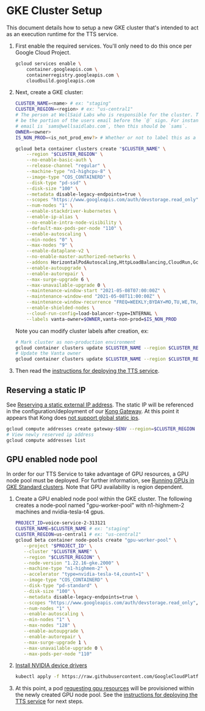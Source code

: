 # GKE Cluster Setup

This document details how to setup a new GKE cluster that's intended to act as
an execution runtime for the TTS service.

1. First enable the required services. You'll only need to do this once per
   Google Cloud Project.

   ```bash
   gcloud services enable \
       container.googleapis.com \
       containerregistry.googleapis.com \
       cloudbuild.googleapis.com
   ```

2. Next, create a GKE cluster:

   ```bash
   CLUSTER_NAME=<name> # ex: "staging"
   CLUSTER_REGION=<region> # ex: "us-central1"
   # The person at WellSaid Labs who is responsible for the cluster. This should
   # be the portion of the users email before the `@` sign. For instance, if your
   # email is `sams@wellsaidlabs.com`, then this should be `sams`.
   OWNER=<owner>
   IS_NON_PROD=<is_not_prod_env?> # Whether or not to label this as a non-production resource (Vanta)

   gcloud beta container clusters create "$CLUSTER_NAME" \
       --region "$CLUSTER_REGION" \
       --no-enable-basic-auth \
       --release-channel "regular" \
       --machine-type "n1-highcpu-8" \
       --image-type "COS_CONTAINERD" \
       --disk-type "pd-ssd" \
       --disk-size "100" \
       --metadata disable-legacy-endpoints=true \
       --scopes "https://www.googleapis.com/auth/devstorage.read_only","https://www.googleapis.com/auth/logging.write","https://www.googleapis.com/auth/monitoring","https://www.googleapis.com/auth/servicecontrol","https://www.googleapis.com/auth/service.management.readonly","https://www.googleapis.com/auth/trace.append" \
       --num-nodes "1" \
       --enable-stackdriver-kubernetes \
       --enable-ip-alias \
       --no-enable-intra-node-visibility \
       --default-max-pods-per-node "110" \
       --enable-autoscaling \
       --min-nodes "0" \
       --max-nodes "9" \
       --enable-dataplane-v2 \
       --no-enable-master-authorized-networks \
       --addons HorizontalPodAutoscaling,HttpLoadBalancing,CloudRun,GcePersistentDiskCsiDriver \
       --enable-autoupgrade \
       --enable-autorepair \
       --max-surge-upgrade 6 \
       --max-unavailable-upgrade 0 \
       --maintenance-window-start "2021-05-08T07:00:00Z" \
       --maintenance-window-end "2021-05-08T11:00:00Z" \
       --maintenance-window-recurrence "FREQ=WEEKLY;BYDAY=MO,TU,WE,TH,FR,SA,SU" \
       --enable-shielded-nodes \
       --cloud-run-config=load-balancer-type=INTERNAL \
       --labels vanta-owner=$OWNER,vanta-non-prod=$IS_NON_PROD
   ```

   Note you can modify cluster labels after creation, ex:

   ```bash
   # Mark cluster as non-production environment
   gcloud container clusters update $CLUSTER_NAME --region $CLUSTER_REGION --update-labels vanta-non-prod=$IS_NON_PROD
   # Update the Vanta owner
   gcloud container clusters update $CLUSTER_NAME --region $CLUSTER_REGION --update-labels vanta-owner=$OWNER
   ```

3. Then read the [instructions for deploying the TTS service](./run/README.md).

## Reserving a static IP

See
[Reserving a static external IP address](https://cloud.google.com/compute/docs/ip-addresses/reserve-static-external-ip-address).
The static IP will be referenced in the configuration/deployment of our
[Kong Gateway](./gateway/README.md). At this point it appears that Kong does
[not support global static ips](https://docs.konghq.com/kubernetes-ingress-controller/1.3.x/deployment/gke/#requirements).

```bash
gcloud compute addresses create gateway-$ENV --region=$CLUSTER_REGION
# View newly reserved ip address
gcloud compute addresses list
```

## GPU enabled node pool

In order for our TTS Service to take advantage of GPU resources, a GPU node pool must be deployed.
For further information, see [Running GPUs in GKE Standard clusters](https://cloud.google.com/kubernetes-engine/docs/how-to/gpus#gpu_pool).
Note that GPU availability is region dependent.

1. Create a GPU enabled node pool within the GKE cluster. The following creates a node-pool
   named "gpu-worker-pool" with n1-highmem-2 machines and nvidia-tesla-t4 gpus.

   ```bash
   PROJECT_ID=voice-service-2-313121
   CLUSTER_NAME=$CLUSTER_NAME # ex: "staging"
   CLUSTER_REGION=us-central1 # ex: "us-central1"
   gcloud beta container node-pools create "gpu-worker-pool" \
      --project "$PROJECT_ID" \
      --cluster "$CLUSTER_NAME" \
      --region "$CLUSTER_REGION" \
      --node-version "1.22.16-gke.2000" \
      --machine-type "n1-highmem-2" \
      --accelerator "type=nvidia-tesla-t4,count=1" \
      --image-type "COS_CONTAINERD" \
      --disk-type "pd-standard" \
      --disk-size "100" \
      --metadata disable-legacy-endpoints=true \
      --scopes "https://www.googleapis.com/auth/devstorage.read_only","https://www.googleapis.com/auth/logging.write","https://www.googleapis.com/auth/monitoring","https://www.googleapis.com/auth/servicecontrol","https://www.googleapis.com/auth/service.management.readonly","https://www.googleapis.com/auth/trace.append" \
      --num-nodes "1" \
      --enable-autoscaling \
      --min-nodes "1" \
      --max-nodes "128" \
      --enable-autoupgrade \
      --enable-autorepair \
      --max-surge-upgrade 1 \
      --max-unavailable-upgrade 0 \
      --max-pods-per-node "110"
   ```

2. [Install NVIDIA device drivers](https://cloud.google.com/kubernetes-engine/docs/how-to/gpus#installing_drivers)

   ```bash
   kubectl apply -f https://raw.githubusercontent.com/GoogleCloudPlatform/container-engine-accelerators/master/nvidia-driver-installer/cos/daemonset-preloaded.yaml
   ```

3. At this point, a pod [requesting gpu resources](https://cloud.google.com/kubernetes-engine/docs/how-to/gpus#pods_gpus)
   will be provisioned within the newly created GPU node pool. See the [instructions for deploying
   the TTS service](./run/README.md) for next steps.

